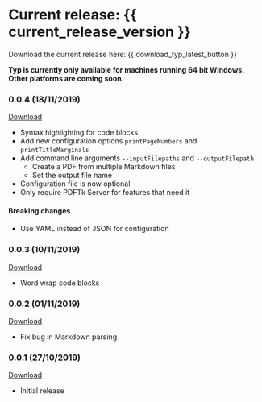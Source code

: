 # Current release: {{ current_release_version }}

Download the current release here: {{ download_typ_latest_button }}

**Typ is currently only available for machines running 64 bit Windows. Other platforms are coming soon.**

### 0.0.4 (18/11/2019)

<a href="{{ r_0_0_4 }}">Download</a>

- Syntax highlighting for code blocks
- Add new configuration options `printPageNumbers` and `printTitleMarginals`
- Add command line arguments `--inputFilepaths` and `--outputFilepath`
    - Create a PDF from multiple Markdown files
    - Set the output file name
- Configuration file is now optional
- Only require PDFTk Server for features that need it

#### Breaking changes

- Use YAML instead of JSON for configuration


### 0.0.3 (10/11/2019)

<a href="{{ r_0_0_3 }}">Download</a>

- Word wrap code blocks


### 0.0.2 (01/11/2019)

<a href="{{ r_0_0_2 }}">Download</a>

- Fix bug in Markdown parsing


### 0.0.1 (27/10/2019)

<a href="{{ r_0_0_1 }}">Download</a>

- Initial release

